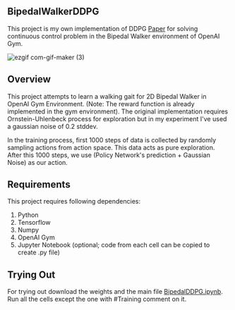 ## BipedalWalkerDDPG

This project is my own implementation of DDPG [Paper](https://arxiv.org/pdf/1509.02971.pdf) for solving continuous control problem in the Bipedal Walker environment of OpenAI Gym.


![ezgif com-gif-maker (3)](https://user-images.githubusercontent.com/70597091/169095991-772f321e-d997-4f1e-8b5b-9b9b72156d02.gif)

## Overview

This project attempts to learn a walking gait for 2D Bipedal Walker in OpenAI Gym Environment. (Note: The reward function is already implemented in the gym environment). The original implementation requires Ornstein-Uhlenbeck process for exploration but in my experiment I've used a gaussian noise of 0.2 stddev. 

In the training process, first 1000 steps of data is collected by randomly sampling actions from action space. This data acts as pure exploration. After this 1000 steps, we use (Policy Network's prediction + Gaussian Noise) as our action.

## Requirements

This project requires following dependencies:
1) Python
2) Tensorflow
3) Numpy
4) OpenAI Gym
5) Jupyter Notebook (optional; code from each cell can be copied to create .py file)

## Trying Out

For trying out download the weights and the main file [BipedalDDPG.ipynb](https://github.com/HimGautam/BipedalWalkerDDPG/blob/main/BipedalDDPG.ipynb). Run all the cells except the one with #Training comment on it.
